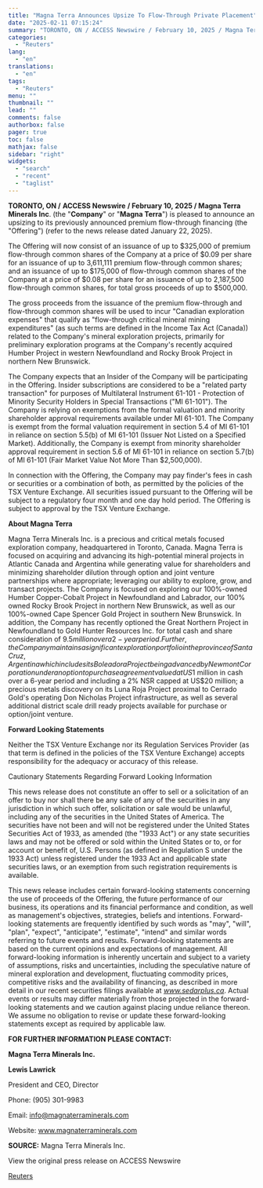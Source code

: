```yaml
---
title: "Magna Terra Announces Upsize To Flow-Through Private Placement"
date: "2025-02-11 07:15:24"
summary: "TORONTO, ON / ACCESS Newswire / February 10, 2025 / Magna Terra Minerals Inc. (the \"Company\" or \"Magna Terra\") is pleased to announce an upsizing to its previously announced premium flow-through financing (the \"Offering\") (refer to the news release dated January 22, 2025).The Offering will now consist of an issuance..."
categories:
  - "Reuters"
lang:
  - "en"
translations:
  - "en"
tags:
  - "Reuters"
menu: ""
thumbnail: ""
lead: ""
comments: false
authorbox: false
pager: true
toc: false
mathjax: false
sidebar: "right"
widgets:
  - "search"
  - "recent"
  - "taglist"
---
```


**TORONTO, ON /** **ACCESS Newswire** **/ February 10, 2025 / Magna Terra Minerals Inc**. (the "**Company**" or "**Magna Terra**")  is pleased to announce an upsizing to its previously announced premium flow-through financing (the "Offering") (refer to the news release dated January 22, 2025).

The Offering will now consist of an issuance of up to $325,000 of premium flow-through common shares of the Company at a price of $0.09 per share for an issuance of up to 3,611,111 premium flow-through common shares; and an issuance of up to $175,000 of flow-through common shares of the Company at a price of $0.08 per share for an issuance of up to 2,187,500 flow-through common shares, for total gross proceeds of up to $500,000.

The gross proceeds from the issuance of the premium flow-through and flow-through common shares will be used to incur "Canadian exploration expenses" that qualify as "flow-through critical mineral mining expenditures" (as such terms are defined in the Income Tax Act (Canada)) related to the Company's mineral exploration projects, primarily for preliminary exploration programs at the Company's recently acquired Humber Project in western Newfoundland and Rocky Brook Project in northern New Brunswick.

The Company expects that an Insider of the Company will be participating in the Offering. Insider subscriptions are considered to be a "related party transaction" for purposes of Multilateral Instrument 61-101 - Protection of Minority Security Holders in Special Transactions ("MI 61-101"). The Company is relying on exemptions from the formal valuation and minority shareholder approval requirements available under MI 61-101. The Company is exempt from the formal valuation requirement in section 5.4 of MI 61-101 in reliance on section 5.5(b) of MI 61-101 (Issuer Not Listed on a Specified Market). Additionally, the Company is exempt from minority shareholder approval requirement in section 5.6 of MI 61-101 in reliance on section 5.7(b) of MI 61-101 (Fair Market Value Not More Than $2,500,000).

In connection with the Offering, the Company may pay finder's fees in cash or securities or a combination of both, as permitted by the policies of the TSX Venture Exchange. All securities issued pursuant to the Offering will be subject to a regulatory four month and one day hold period. The Offering is subject to approval by the TSX Venture Exchange.

**About Magna Terra**

Magna Terra Minerals Inc. is a precious and critical metals focused exploration company, headquartered in Toronto, Canada. Magna Terra is focused on acquiring and advancing its high-potential mineral projects in Atlantic Canada and Argentina while generating value for shareholders and minimizing shareholder dilution through option and joint venture partnerships where appropriate; leveraging our ability to explore, grow, and transact projects. The Company is focused on exploring our 100%-owned Humber Copper-Cobalt Project in Newfoundland and Labrador, our 100% owned Rocky Brook Project in northern New Brunswick, as well as our 100%-owned Cape Spencer Gold Project in southern New Brunswick. In addition, the Company has recently optioned the Great Northern Project in Newfoundland to Gold Hunter Resources Inc. for total cash and share consideration of $9.5 million over a 2-year period. Further, the Company maintains a significant exploration portfolio in the province of Santa Cruz, Argentina which includes its Boleadora Project being advanced by Newmont Corporation under an option to purchase agreement valued at US$1 million in cash over a 6-year period and including a 2% NSR capped at US$20 million; a precious metals discovery on its Luna Roja Project proximal to Cerrado Gold's operating Don Nicholas Project infrastructure, as well as several additional district scale drill ready projects available for purchase or option/joint venture.

**Forward Looking Statements**

Neither the TSX Venture Exchange nor its Regulation Services Provider (as that term is defined in the policies of the TSX Venture Exchange) accepts responsibility for the adequacy or accuracy of this release.

Cautionary Statements Regarding Forward Looking Information

This news release does not constitute an offer to sell or a solicitation of an offer to buy nor shall there be any sale of any of the securities in any jurisdiction in which such offer, solicitation or sale would be unlawful, including any of the securities in the United States of America. The securities have not been and will not be registered under the United States Securities Act of 1933, as amended (the "1933 Act") or any state securities laws and may not be offered or sold within the United States or to, or for account or benefit of, U.S. Persons (as defined in Regulation S under the 1933 Act) unless registered under the 1933 Act and applicable state securities laws, or an exemption from such registration requirements is available.

This news release includes certain forward-looking statements concerning the use of proceeds of the Offering, the future performance of our business, its operations and its financial performance and condition, as well as management's objectives, strategies, beliefs and intentions. Forward-looking statements are frequently identified by such words as "may", "will", "plan", "expect", "anticipate", "estimate", "intend" and similar words referring to future events and results. Forward-looking statements are based on the current opinions and expectations of management. All forward-looking information is inherently uncertain and subject to a variety of assumptions, risks and uncertainties, including the speculative nature of mineral exploration and development, fluctuating commodity prices, competitive risks and the availability of financing, as described in more detail in our recent securities filings available at *www.sedarplus.ca*. Actual events or results may differ materially from those projected in the forward-looking statements and we caution against placing undue reliance thereon. We assume no obligation to revise or update these forward-looking statements except as required by applicable law.

**FOR FURTHER INFORMATION PLEASE CONTACT:**

**Magna Terra Minerals Inc.**

**Lewis Lawrick**

President and CEO, Director

Phone: (905) 301-9983

Email: info@magnaterraminerals.com

Website: www.magnaterraminerals.com

**SOURCE:** Magna Terra Minerals Inc.

View the original press release on ACCESS Newswire

[Reuters](https://www.tradingview.com/news/reuters.com,2025-02-10:newsml_ACSqV9y0a:0/)
